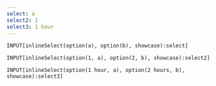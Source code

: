 ```yaml
---
select: a
select2: 1
select3: 1 hour
---
```


```meta-bind
INPUT[inlineSelect(option(a), option(b), showcase):select]
```

```meta-bind
INPUT[inlineSelect(option(1, a), option(2, b), showcase):select2]
```

```meta-bind
INPUT[inlineSelect(option(1 hour, a), option(2 hours, b), showcase):select3]
```
